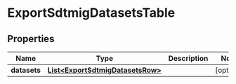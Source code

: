 

# ExportSdtmigDatasetsTable


## Properties

| Name | Type | Description | Notes |
|------------ | ------------- | ------------- | -------------|
|**datasets** | [**List&lt;ExportSdtmigDatasetsRow&gt;**](ExportSdtmigDatasetsRow.md) |  |  [optional] |




